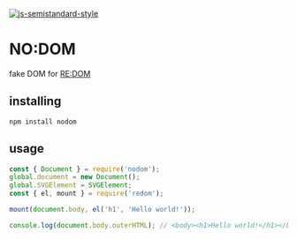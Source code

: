 [![js-semistandard-style](https://img.shields.io/badge/code%20style-semistandard-brightgreen.svg?style=flat-square)](https://github.com/Flet/semistandard)
# NO:DOM
fake DOM for [RE:DOM](https://redom.js.org)

## installing
```
npm install nodom
```

## usage
```js
const { Document } = require('nodom');
global.document = new Document();
global.SVGElement = SVGElement;
const { el, mount } = require('redom');

mount(document.body, el('h1', 'Hello world!'));

console.log(document.body.outerHTML); // <body><h1>Hello world!</h1></body>
```
